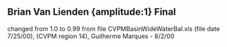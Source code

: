 ## Brian Van Lienden {amplitude:1} Final
changed from  1.0  to 0.99  from file CVPMBasinWideWaterBal.xls (file date 7/25/00), 
(CVPM region 14), 
Guilherme Marques - 8/2/00
